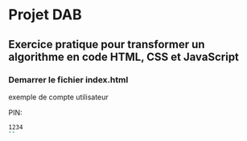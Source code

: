 # Projet DAB

## Exercice pratique pour transformer un algorithme  en code HTML, CSS et JavaScript

### Demarrer le fichier index.html

exemple de compte utilisateur

PIN: 
```bash
1234
``
